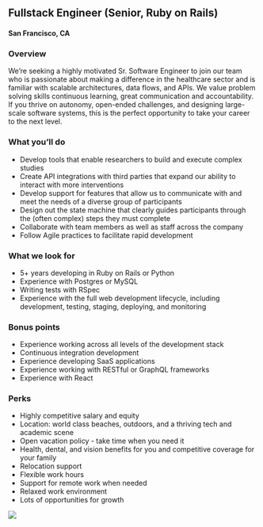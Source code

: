 ## Fullstack Engineer (Senior, Ruby on Rails)
#### San Francisco, CA

### Overview
We’re seeking a highly motivated Sr. Software Engineer to join our team who is passionate about making a difference in the healthcare sector and is familiar with scalable architectures, data flows, and APIs. We value problem solving skills continuous learning, great communication and accountability. If you thrive on autonomy, open-ended challenges, and designing large-scale software systems, this is the perfect opportunity to take your career to the next level.

### What you’ll do
+	Develop tools that enable researchers to build and execute complex studies
+	Create API integrations with third parties that expand our ability to interact with more interventions
+	Develop support for features that allow us to communicate with and meet the needs of a diverse group of participants
+	Design out the state machine that clearly guides participants through the (often complex) steps they must complete
+	Collaborate with team members as well as staff across the company
+	Follow Agile practices to facilitate rapid development

### What we look for
+	5+ years developing in Ruby on Rails or Python
+	Experience with Postgres or MySQL
+	Writing tests with RSpec
+	Experience with the full web development lifecycle, including development, testing, staging, deploying, and monitoring

### Bonus points
+	Experience working across all levels of the development stack
+	Continuous integration development
+	Experience developing SaaS applications
+	Experience working with RESTful or GraphQL frameworks
+	Experience with React

### Perks
+	Highly competitive salary and equity
+	Location: world class beaches, outdoors, and a thriving tech and academic scene
+	Open vacation policy - take time when you need it
+	Health, dental, and vision benefits for you and competitive coverage for your family
+	Relocation support
+	Flexible work hours
+	Support for remote work when needed
+	Relaxed work environment
+	Lots of opportunities for growth


[<img src='https://dabuttonfactory.com/button.png?t=Learn+More&f=Calibri-Bold&ts=24&tc=fff&hp=20&vp=8&c=5&bgt=unicolored&bgc=29aafe'>](https://letsrockit.co/job/rxzpzgf0aw9uiehlywx0aa-fullstack-engineer-senior-node-js)
